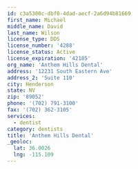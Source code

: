 ```yaml
---
id: c3a5300c-dbf0-4dad-aecf-2a6d94b81669
first_name: Michael
middle_name: David
last_name: Wilson
license_type: DDS
license_number: '4288'
license_status: Active
license_expiration: '42185'
org_name: 'Anthem Hills Dental'
address: '12231 South Eastern Ave'
address_2: 'Suite 110'
city: Henderson
state: NV
zip: '89052'
phone: '(702) 791-3100'
fax: '(702) 362-3105'
services:
  - dentist
category: dentists
title: 'Anthem Hills Dental'
_geoloc:
  lat: 36.0026
  lng: -115.109
---
```

